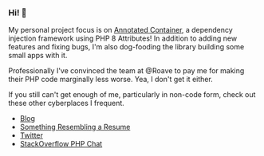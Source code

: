 ### Hi! :wave:

My personal project focus is on [Annotated Container](), a dependency injection framework using PHP 8 Attributes! In addition to adding new features and fixing bugs, I'm also dog-fooding the library building some small apps with it.

Professionally I've convinced the team at @Roave to pay me for making their PHP code marginally less worse. Yea, I don't get it either.

If you still can't get enough of me, particularly in non-code form, check out these other cyberplaces I frequent.

- [Blog](https://cspray.io)
- [Something Resembling a Resume](https://timeline.cspray.io)
- [Twitter](https://twitter.com/charlesspray)
- [StackOverflow PHP Chat](https://chat.stackoverflow.com/rooms/11/php)
